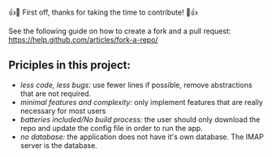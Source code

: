:+1::tada: First off, thanks for taking the time to contribute! :tada::+1:

See the following guide on how to create a fork and a pull request: 
https://help.github.com/articles/fork-a-repo/
 

## Priciples in this project:
 * *less code, less bugs:* use fewer lines if possible, remove abstractions that are not required. 
 * *minimal features and complexity:* only implement features that are really necessary for most users 
 * *batteries included/No build process:* the user should only download the repo and update the config file in order to run the app.   
 * *no database:* the application does not have it's own database. The IMAP server is the database. 
 